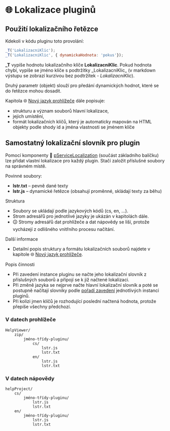 # 🌐 Lokalizace pluginů

## Použití lokalizačního řetězce

Kdekoli v kódu pluginu toto provolání:

```javascript
_T('LokalizacniKlic');
_T('LokalizacniKlic', { dynamickaHodnota: 'pokus'});
```

**\_T** vypíše hodnotu lokalizačního klíče **LokalizacniKlic**. Pokud hodnota chybí, vypíše se jméno klíče s podtržítky \_LokalizacniKlic\_ (v markdown výstupu se zobrazí kurzivou bez podtržítek - _LokalizacniKlic_).

Druhý parametr (objekt) slouží pro předání dynamických hodnot, které se do řetězce mohou dosadit.

Kapitola 🌐 [Nový jazyk prohlížeče][ViewerNewLang] dále popisuje:

- strukturu a význam souborů hlavní lokalizace,
- jejich umístění,
- formát lokalizačních klíčů, který je automaticky mapován na HTML objekty podle shody id a jména vlastnosti se jménem klíče

## Samostatný lokalizační slovník pro plugin

Pomocí komponenty 🔌 [pServiceLocalization][pServiceLocalization] (součást základního balíčku) lze přidat vlastní lokalizace pro každý plugin. Stačí založit příslušné soubory na správném místě.

Povinné soubory:

- **lstr.txt** – pevně dané texty
- **lstr.js** – dynamické řetězce (obsahují proměnné, skládají texty za běhu)

Struktura

- Soubory se ukládají podle jazykových kódů (cs, en, ...).
- Strom adresářů pro jednotlivé jazyky je ukázán v kapitolách dále.
- 🛈 Stromy adresářů dat prohlížeče a dat nápovědy se liší, protože vycházejí z odlišného vnitřního procesu načítání.

Další informace

- Detailní popis struktury a formátu lokalizačních souborů najdete v kapitole 🌐 [Nový jazyk prohlížeče][ViewerNewLang].

Popis činnosti

- Při zavedení instance pluginu se načte jeho lokalizační slovník z příslušných souborů a připojí se k již načtené lokalizaci.
- Při změně jazyka se nejprve načte hlavní lokalizační slovník a poté se postupně načítají slovníky podle [pořadí zavedení][OELoadOrder] jednotlivých instancí pluginů.
- Při kolizi jmen klíčů je rozhodující poslední načtená hodnota, protože přepíše všechny předchozí.

### V datech prohlížeče

```treeview
HelpViewer/
    zip/
        jméno-třídy-pluginu/
            cs/
                lstr.js
                lstr.txt
            en/
                lstr.js
                lstr.txt
```

### V datech nápovědy

```treeview
helpProject/
    cs/
        jméno-třídy-pluginu/
            lstr.js
            lstr.txt
    en/
        jméno-třídy-pluginu/
            lstr.js
            lstr.txt
```

[ViewerNewLang]: newLangViewer.md#h-3-1 "Nový jazyk prohlížeče"
[pServiceLocalization]: :_plg:pServiceLocalization.md "pServiceLocalization"
[OELoadOrder]: :_/LORDER.md "Pořadí zavádění"
